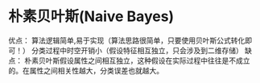 # 朴素贝叶斯(Naive Bayes)
优点：
  算法逻辑简单,易于实现（算法思路很简单，只要使用贝叶斯公式转化即可！）
  分类过程中时空开销小（假设特征相互独立，只会涉及到二维存储）
缺点：
  朴素贝叶斯假设属性之间相互独立，这种假设在实际过程中往往是不成立的。在属性之间相关性越大，分类误差也就越大。





